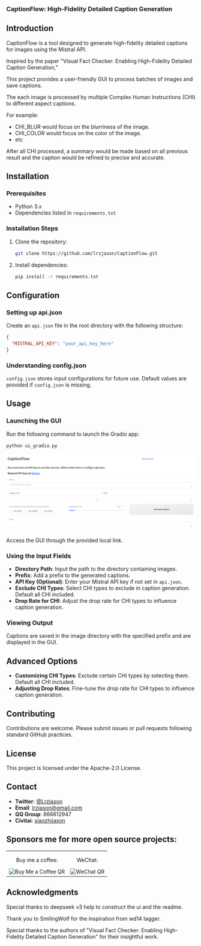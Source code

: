 ### CaptionFlow: High-Fidelity Detailed Caption Generation

## Introduction

CaptionFlow is a tool designed to generate high-fidelity detailed captions for images using the Mistral API.

Inspired by the paper "Visual Fact Checker: Enabling High-Fidelity Detailed Caption Generation," 

This project provides a user-friendly GUI to process batches of images and save captions. 

The each image is processed by multiple Complex Human Instructions (CHI) to different aspect captions.

For example: 
- CHI_BLUR would focus on the blurriness of the image.
- CHI_COLOR would focus on the color of the image.
- etc

After all CHI processed, a summary would be made based on all previous result and the caption would be refined to precise and accurate.

## Installation

### Prerequisites

- Python 3.x
- Dependencies listed in `requirements.txt`

### Installation Steps

1. Clone the repository:

   ```bash
   git clone https://github.com/lrzjason/CaptionFlow.git
   ```

2. Install dependencies:

   ```bash
   pip install -r requirements.txt
   ```

## Configuration

### Setting up api.json

Create an `api.json` file in the root directory with the following structure:

```json
{
  "MISTRAL_API_KEY": "your_api_key_here"
}
```

### Understanding config.json

`config.json` stores input configurations for future use. Default values are provided if `config.json` is missing.

## Usage

### Launching the GUI

Run the following command to launch the Gradio app:

```bash
python ui_gradio.py
```
![alt text](https://github.com/lrzjason/CaptionFlow/blob/main/image/screenshot.png)

Access the GUI through the provided local link.

### Using the Input Fields

- **Directory Path**: Input the path to the directory containing images.
- **Prefix**: Add a prefix to the generated captions.
- **API Key (Optional)**: Enter your Mistral API key if not set in `api.json`.
- **Exclude CHI Types**: Select CHI types to exclude in caption generation. Default all CHI included.
- **Drop Rate for CHI**: Adjust the drop rate for CHI types to influence caption generation.

### Viewing Output

Captions are saved in the image directory with the specified prefix and are displayed in the GUI.

## Advanced Options

- **Customizing CHI Types**: Exclude certain CHI types by selecting them. Default all CHI included.
- **Adjusting Drop Rates**: Fine-tune the drop rate for CHI types to influence caption generation.

## Contributing

Contributions are welcome. Please submit issues or pull requests following standard GitHub practices.

## License

This project is licensed under the Apache-2.0 License.

## Contact
- **Twitter**: [@Lrzjason](https://twitter.com/Lrzjason)  
- **Email**: lrzjason@gmail.com  
- **QQ Group**: 866612947  
- **Civitai**: [xiaozhijason](https://civitai.com/user/xiaozhijason)


## Sponsors me for more open source projects:
<div align="center">
  <table>
    <tr>
      <td align="center">
        <p>Buy me a coffee:</p>
        <img src="https://github.com/lrzjason/Comfyui-In-Context-Lora-Utils/blob/main/image/bmc_qr.png" alt="Buy Me a Coffee QR" width="200" />
      </td>
      <td align="center">
        <p>WeChat:</p>
        <img src="https://github.com/lrzjason/Comfyui-In-Context-Lora-Utils/blob/main/image/wechat.jpg" alt="WeChat QR" width="200" />
      </td>
    </tr>
  </table>
</div>

## Acknowledgments
Special thanks to deepseek v3 help to construct the ui and the readme.

Thank you to SmilingWolf for the inspiration from wd14 tagger.

Special thanks to the authors of "Visual Fact Checker: Enabling High-Fidelity Detailed Caption Generation" for their insightful work.